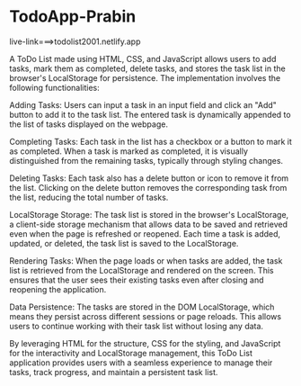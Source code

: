 # TodoApp-Prabin

live-link===>todolist2001.netlify.app



A ToDo List made using HTML, CSS, and JavaScript allows users to add tasks, mark them as completed, delete tasks, and stores the task list in the browser's LocalStorage for persistence. The implementation involves the following functionalities:

Adding Tasks: Users can input a task in an input field and click an "Add" button to add it to the task list. The entered task is dynamically appended to the list of tasks displayed on the webpage.

Completing Tasks: Each task in the list has a checkbox or a button to mark it as completed. When a task is marked as completed, it is visually distinguished from the remaining tasks, typically through styling changes.

Deleting Tasks: Each task also has a delete button or icon to remove it from the list. Clicking on the delete button removes the corresponding task from the list, reducing the total number of tasks.

LocalStorage Storage: The task list is stored in the browser's LocalStorage, a client-side storage mechanism that allows data to be saved and retrieved even when the page is refreshed or reopened. Each time a task is added, updated, or deleted, the task list is saved to the LocalStorage.

Rendering Tasks: When the page loads or when tasks are added, the task list is retrieved from the LocalStorage and rendered on the screen. This ensures that the user sees their existing tasks even after closing and reopening the application.

Data Persistence: The tasks are stored in the DOM LocalStorage, which means they persist across different sessions or page reloads. This allows users to continue working with their task list without losing any data.

By leveraging HTML for the structure, CSS for the styling, and JavaScript for the interactivity and LocalStorage management, this ToDo List application provides users with a seamless experience to manage their tasks, track progress, and maintain a persistent task list.
